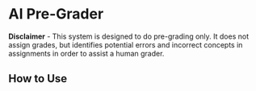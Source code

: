 # AI Pre-Grader
**Disclaimer** - This system is designed to do pre-grading only. It does not assign grades, but identifies potential errors and incorrect concepts in assignments in order to assist a human grader. 

## How to Use
